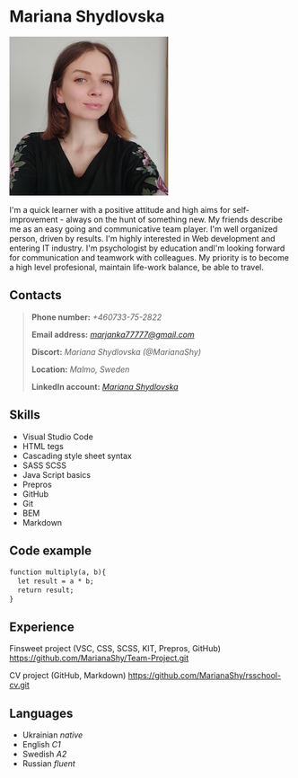 # Mariana Shydlovska 
![My picture](/picture.jpg)

I'm a quick learner with a positive attitude and high aims for self-improvement - always on the hunt of something new. My friends describe me as an easy going and communicative team player. I'm well organized person, driven by results. I'm highly interested in Web development and entering IT industry. I'm psychologist by education andI'm looking forward for communication and teamwork with colleagues. My priority is to become a high level profesional, maintain life-work balance, be able to travel.


## Contacts

>**Phone number:** *+460733-75-2822*
>
>**Email address:** *marjanka77777@gmail.com*
>
>**Discort:** *Mariana Shydlovska (@MarianaShy)*
>
>**Location:** *Malmo, Sweden*
>
>**LinkedIn account:** *[Mariana Shydlovska](https://www.linkedin.com/in/mariana-shy/)*

##  Skills 
+ Visual Studio Code 
+ HTML tegs
+ Cascading style sheet syntax
+ SASS SCSS
+ Java Script basics
+ Prepros
+ GitHub
+ Git
+ BEM
+ Markdown

## Code example
```
function multiply(a, b){
  let result = a * b;
  return result;
}
```
## Experience 
Finsweet project (VSC, CSS, SCSS, KIT, Prepros, GitHub) <https://github.com/MarianaShy/Team-Project.git>

CV project (GitHub, Markdown) <https://github.com/MarianaShy/rsschool-cv.git>

## Languages
+ Ukrainian *native*
+ English *C1* 
+ Swedish *A2*
+ Russian *fluent*
